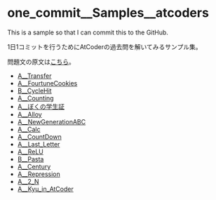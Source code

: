 # one_commit__Samples__atcoders

This is a sample so that I can commit this to the GitHub.

1日1コミットを行うためにAtCoderの過去問を解いてみるサンプル集。

問題文の原文は[こちら](https://atcoder-tags.herokuapp.com/)。

- [A__Transfer](./A__Transfer/)
- [A__FourtuneCookies](./A__FourtuneCookies/)
- [B__CycleHit](./B__CycleHit/)
- [A__Counting](./A__Counting/)
- [A__ぼくの学生証](./A__ぼくの学生証/)
- [A__Alloy](./A__Alloy/)
- [A__NewGenerationABC](./A__NewGenerationABC/)
- [A__Calc](./A__Calc/)
- [A__CountDown](./A__CountDown/)
- [A__Last_Letter](./A__Last_Letter/)
- [A__ReLU](./A__ReLU/)
- [B__Pasta](./B__Pasta/)
- [A__Century](./A__Century/)
- [A__Repression](./A__Repression/)
- [A__2_N](./A__2_N/)
- [A__Kyu_in_AtCoder](./A__Kyu_in_AtCoder/)
